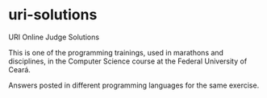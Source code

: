 # uri-solutions
URI Online Judge Solutions

This is one of the programming trainings, used in marathons and disciplines, in the Computer Science course at the Federal University of Ceará.

Answers posted in different programming languages for the same exercise.
